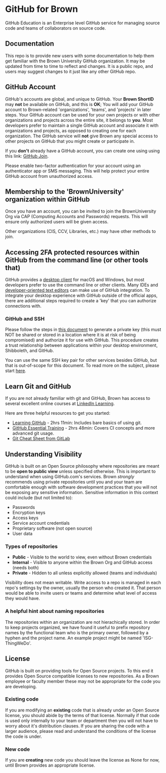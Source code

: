 # GitHub for Brown

GitHub Education is an Enterprise level GitHub service for managing source code and teams of collaborators on source code. 

## Documentation

This repo is to provide new users with some documentation to help them get familiar with the Brown University GitHub organization. It may be updated from time to time to reflect and changes. It is a public repo, and users may suggest changes to it just like any other GitHub repo.

## GitHub Account

GitHub's accounts are global, and unique to GitHub. Your **Brown ShortID** may **not** be available on GitHub, and this is **OK**; You will add your GitHub account to Brown-related 'organizations', 'teams', and 'projects' in later steps. Your GitHub account can be used for your own projects or with other organizations and projects across the entire site, it belongs to **you**. Most developers prefer to maintain a single GitHub account and associate it with organizations and projects, as opposed to creating one for each organization. The GitHub service will **not** give Brown any special access to other projects on GitHub that you might create or participate in.

If you **don't** already have a GitHub account, you can create one using using this link: [GitHub Join](https://github.com/join).

Please enable two-factor authentication for your account using an authenticator app or SMS messaging. This will help protect your entire GitHub account from unauthorized access.

## Membership to the 'BrownUniversity' organization within GitHub


Once you have an account, you can be invited to join the BrownUniversity Org via CAP (Computing Accounts and Passwords) requests. This will ensure only authorized users will be given access.

Other organizations (CIS, CCV, Libraries, etc.) may have other methods to join.

## Accessing 2FA protected resources within GitHub from the command line (or other tools that)

GitHub provides a [desktop client](https://desktop.github.com/) for macOS and Windows, but most developers prefer to use the command line or other clients. Many IDEs and [developer-oriented text editors](https://atom.io/) can make use of GitHub integration. To integrate your desktop experience with GitHub outside of the official apps, there are additional steps required to create a 'key' that you can authorize connections with.

### GitHub and SSH
Please follow the steps in [this document](https://docs.github.com/en/github/authenticating-to-github/connecting-to-github-with-ssh) to generate a private key (this must NOT be shared or stored in a location where it is at risk of being compromised) and authorize it for use with GitHub. This procedure creates a trust relationship between applications within your desktop environment, Shibboleth, and GitHub.

You can use the same SSH key pair for other services besides GitHub, but that is out-of-scope for this document. To read more on the subject, please start [here](https://www.ssh.com/ssh/public-key-authentication).

## Learn Git and GitHub

If you are not already familiar with git and GitHub, Brown has access to several excellent online courses at [LinkedIn Learning](https://www.linkedin.com/learning/).

Here are three helpful resources to get you started:

* [Learning GitHub](https://www.linkedin.com/learning/learning-github/version-control-and-collaboration-with-github) - 2hrs 11min: Includes bare basics of using git.  
* [GitHub Essential Training](https://www.linkedin.com/learning/github-essential-training) - 2hrs 48min: Covers CI concepts and more advanced git usage.
* [Git Cheat Sheet from GitLab](https://about.gitlab.com/images/press/git-cheat-sheet.pdf)

## Understanding Visibility

GitHub is built on an Open Source philosophy where repositories are meant to be **open to public view** unless specified otherwise. This is important to understand when using GitHub.com's services. Brown *strongly* recommends using private repositories until you and your team are comfortable enough with software development practices that you will not be exposing any sensitive information. Sensitive information in this context could include (but not limited to):

- Passwords
- Encryption keys
- Access keys
- Service account credentials
- Proprietary software (not open source)
- User data

### Types of repositories

* **Public** - Visible to the world to view, even without Brown credentials
* **Internal** - Visible to anyone within the Brown Org and GitHub access (needs both)
* **Private** - Hidden to all unless explicitly allowed (teams and individuals)

Visibility does not mean writable. Write access to a repo is managed in each repo's settings by the owner, usually the person who created it. That person would be able to invite users or teams and determine what level of access they would have.

### A helpful hint about naming repositories

The repositories within an organization are not hierachically stored. In order to keep projects organized, we have found it useful to prefix repository names by the functional team who is the primary owner, followed by a hyphen and the project name. An example project might be named 'ISG-ThingWeDo'.

## License

GitHub is built on providing tools for Open Source projects. To this end it provides Open Source compatible licenses to new repositories. As a Brown employee or faculty member these may not be appropriate for the code you are developing. 

### Existing code

If you are modifying an **existing** code that is already under an Open Source license, you should abide by the terms of that license. Normally if that code is used only internally to your team or department then you will not have to worry about it's distribution clauses. If you are sharing the code with a larger audience, please read and understand the conditions of the license the code is under.

### New code

If you are **creating** new code you should leave the license as None for now, until Brown provides an appropriate license. 
